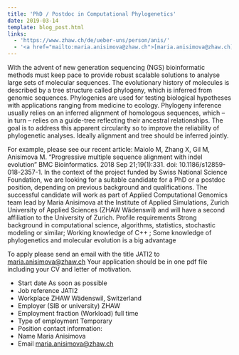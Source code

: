 ```yaml
---
title: 'PhD / Postdoc in Computational Phylogenetics'
date: 2019-03-14
template: blog_post.html
links:
  - 'https://www.zhaw.ch/de/ueber-uns/person/anis/'
  - '<a href="mailto:maria.anisimova@zhaw.ch">[maria.anisimova@zhaw.ch]</a>'
---
```


With the advent of new generation sequencing (NGS) bioinformatic methods must keep pace to provide robust scalable solutions to analyse large sets of molecular sequences. The evolutionary history of molecules is described by a tree structure called phylogeny, which is inferred from genomic sequences. Phylogenies are used for testing biological hypotheses with applications ranging from medicine to ecology. Phylogeny inference usually relies on an inferred alignment of homologous sequences, which – in turn – relies on a guide-tree reflecting their ancestral relationships. The goal is to address this apparent circularity so to improve the reliability of phylogenetic analyses. Ideally alignment and tree should be
inferred jointly.

<!--more-->

For example, please see our recent article: Maiolo M, Zhang X, Gil M, Anisimova M. “Progressive multiple sequence alignment with indel evolution” BMC Bioinformatics. 2018 Sep 21;19(1):331. doi: 10.1186/s12859-018-2357-1.
In the context of the project funded by Swiss National Science Foundation, we are looking for a suitable candidate for a PhD or a postdoc position, depending on previous background and qualifications.
The successful candidate will work as part of Applied Computational Genomics team lead by Maria Anisimova at the Institute of Applied Simulations, Zurich University of Applied Sciences (ZHAW Wädenswil) and will have a second affiliation to the University of Zurich.
Profile requirements
Strong background in computational science, algorithms, statistics, stochastic modeling or similar; Working knowledge of C++ ; Some knowledge of phylogenetics and molecular evolution is a big advantage

To apply please send an email with the title JATI2 to maria.anisimova@zhaw.ch
Your application should be in one pdf file including your CV and letter of motivation.

* Start date	As soon as possible
* Job reference	JATI2
* Workplace	ZHAW Wädenswil, Switzerland
* Employer (SIB or university)	ZHAW
* Employment fraction (Workload)	full time
* Type of employment	Temporary
* Position contact information: 
* Name	Maria Anisimova
* Email	maria.anisimova@zhaw.ch
